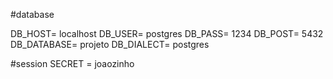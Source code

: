 
#database

DB_HOST= localhost
DB_USER= postgres
DB_PASS= 1234
DB_POST= 5432
DB_DATABASE= projeto
DB_DIALECT= postgres

#session
SECRET = joaozinho